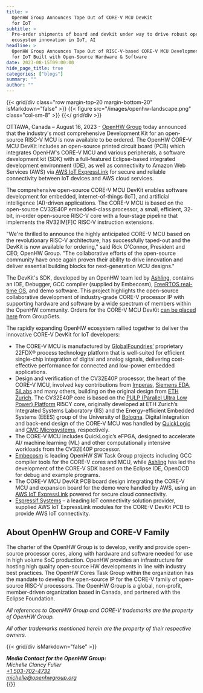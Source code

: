 ```yaml
---
title: >
  OpenHW Group Announces Tape Out of CORE-V MCU DevKit
  for IoT
subtitle: >
  Pre-order shipments of board and devkit under way to drive robust open-source
  ecosystem innovation in IoT, AI
headline: >
  OpenHW Group Announces Tape Out of RISC-V-based CORE-V MCU Development Kit
  for IoT Built with Open-Source Hardware & Software
date: 2023-08-15T09:00:00
hide_page_title: true
categories: ["blogs"]
summary: "" 
author: ""
---
```


{{< grid/div class="row margin-top-20 margin-bottom-20" isMarkdown="false" >}}
  {{< figure src="/images/openhw-landscape.png" class="col-sm-8" >}}
{{</ grid/div >}}

OTTAWA, Canada – August 16, 2023 - [OpenHW Group](/) today announced that the
industry's most comprehensive Development Kit for an open-source RISC-V MCU is
now available to be ordered.  The OpenHW CORE-V MCU DevKit includes an
open-source printed circuit board (PCB) which integrates OpenHW's CORE-V MCU
and various peripherals,  a software development kit (SDK) with a full-featured
Eclipse-based integrated development environment (IDE), as well as connectivity
to Amazon Web Services (AWS) via [AWS IoT ExpressLink](https://aws.amazon.com/iot-expresslink/) 
for secure and reliable connectivity between IoT devices and AWS cloud
services.

The comprehensive open-source CORE-V MCU DevKit enables software development
for embedded, internet-of-things (IoT), and artificial intelligence (AI)-driven
applications. The CORE-V MCU is based on the open-source CV32E40P
embedded-class processor, a small, efficient, 32-bit, in-order open-source
RISC-V core with a four-stage pipeline that implements the RV32IM[F]C RISC-V
instruction extensions.

"We're thrilled to announce the highly anticipated CORE-V MCU based on the
revolutionary RISC-V architecture, has successfully taped-out and the DevKit is
now available for ordering," said Rick O'Connor, President and CEO, OpenHW
Group. "The collaborative efforts of the open-source community have once again
proven their ability to drive innovation and deliver essential building blocks
for next-generation MCU designs."

The DevKit's SDK, developed by an OpenHW team led by
[Ashling](https://www.ashling.com/), contains an IDE, Debugger, GCC compiler
(supplied by Embecosm), [FreeRTOS real-time OS](https://www.freertos.org/index.html), 
and demo software. This project highlights the open-source collaborative
development of industry-grade CORE-V processor IP with supporting hardware and
software by a wide spectrum of members within the OpenHW community. Orders for
the CORE-V MCU DevKit [can be placed here](https://groupgets.com/campaigns/1040) 
from GroupGets.

The rapidly expanding OpenHW ecosystem rallied together to deliver the
innovative CORE-V DevKit for IoT developers:

- The CORE-V MCU is manufactured by [GlobalFoundries’](https://gf.com/)
  proprietary 22FDX® process technology platform that is well-suited for
  efficient single-chip integration of digital and analog signals, delivering
  cost-effective performance for connected and low-power embedded applications.
-	Design and verification of the CV32E40P processor, the heart of the CORE-V
  MCU, involved key contributions from [Imperas](https://www.imperas.com/), 
  [Siemens EDA](https://eda.sw.siemens.com/en-US/), [SiLabs](https://www.silabs.com/applications/industrial-iot?s_kwcid=AL!16736!3!581604618843!!!g!!&gad=1&gclid=CjwKCAjwxOymBhAFEiwAnodBLJZ_WUiuCpY_T7O3lVD0AcI3L6Sbn_VAWYBCz5FWLdpTzsULGS_V4RoC6NQQAvD_BwE) 
  and many others, building on the original design from [ETH Zurich](https://ethz.ch/en.html). 
  The CV32E40P core is based on the [PULP (Parallel Ultra Low Power) Platform](https://pulp-platform.org/projectinfo.html)
  RI5CY core, originally developed at ETH Zurich’s Integrated Systems
  Laboratory (IIS) and the Energy-efficient Embedded Systems (EEES) group of
  the University of [Bologna](https://dei.unibo.it/en/research). Digital
  integration and back-end design of the CORE-V MCU was handled by
  [QuickLogic](https://www.quicklogic.com/) and [CMC Microsystems](https://www.cmc.ca/), 
  respectively.
- The CORE-V MCU includes QuickLogic’s eFPGA, designed to accelerate AI/
  machine learning (ML) and other computationally intensive workloads from the
  CV32E40P processor.
- [Embecosm](https://www.embecosm.com/) is leading OpenHW SW Task Group
  projects including GCC compiler tools for the CORE-V cores and MCU, while
  [Ashling](https://www.ashling.com/) has led the development of the CORE-V SDK
  based on the Eclipse IDE, OpenOCD for debug and example programs.
-	The CORE-V MCU DevKit PCB board design integrating the CORE-V MCU and
  expansion board for the demo were handled by AWS, using an [AWS IoT ExpressLink](https://aws.amazon.com/iot-expresslink/) 
  powered for secure cloud connectivity.
- [Espressif Systems](https://www.espressif.com/) – a leading IoT connectivity
  solution provider, supplied AWS IoT ExpressLink modules for the CORE-V DevKit
  PCB to provide AWS IoT connectivity.

## About OpenHW Group and CORE-V Family

The charter of the OpenHW Group is to develop, verify and provide open-source
processor cores, along with hardware and software needed for use in high volume
SoC production. OpenHW provides an infrastructure for hosting high quality
open-source HW developments in line with industry best practices. The OpenHW
Cores Task Group within the organization has the mandate to develop the
open-source IP for the CORE-V family of open-source RISC-V processors. The
OpenHW Group is a global, non-profit, member-driven organization based in
Canada, and partnered with the Eclipse Foundation.

*All references to OpenHW Group and CORE-V trademarks are the property of OpenHW
Group.*

*All other trademarks mentioned herein are the property of their
respective owners.*

{{< grid/div isMarkdown="false" >}}
  <address>
    <b>Media Contact for the OpenHW Group:</b>
    <br>
    Michelle Clancy Fuller
    <br>
    <a href="tel:+15037024732">+1 503-702-4732</a>
    <br>
    <a href="mailto:michelle@openhwgroup.org">michelle@openhwgroup.org</a>
  </address>
{{</ grid/div >}}

